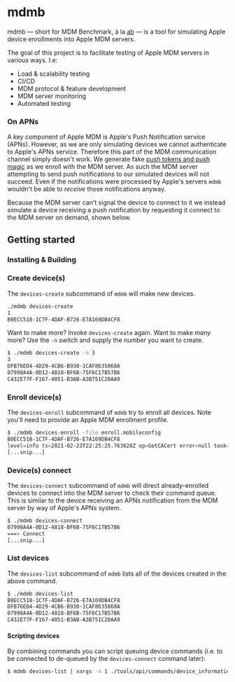 # mdmb

mdmb — short for MDM Benchmark, à la [ab](https://httpd.apache.org/docs/2.4/programs/ab.html) — is a tool for simulating Apple device enrollments into Apple MDM servers.

The goal of this project is to facilitate testing of Apple MDM servers in various ways. I.e:

  - Load & scalability testing
  - CI/CD
  - MDM protocol & feature development
  - MDM server monitoring
  - Automated testing

### On APNs

A key component of Apple MDM is Apple's Push Notification service (APNs). However, as we are only simulating devices we cannot authenticate to Apple's APNs service. Therefore this part of the MDM communication channel simply doesn't work. We generate fake [push tokens and push magic](https://developer.apple.com/documentation/devicemanagement/tokenupdaterequest?language=objc) as we enroll with the MDM server. As such the MDM server attempting to send push notifications to our simulated devices will not succeed. Even if the notifications were processed by Apple's servers `mdmb` wouldn't be able to *receive* those notifications anyway.

Because the MDM server can't signal the device to connect to it we instead simulate a device receiving a push notification by requesting it connect to the MDM server on demand, shown below.

## Getting started

### Installing & Building

### Create device(s)

The `devices-create` subcommand of `mdmb` will make new devices.

```bash
./mdmb devices-create
1
B0ECC518-1C7F-4DAF-B726-E7A169DB4CF8
```

Want to make more? Invoke `devices-create` again. Want to make *many* more? Use the `-n` switch and supply the number you want to create.

```bash
$ ./mdmb devices-create -n 3
3
DFB76ED4-4D29-4CB6-B930-1CAF8635868A
07998A4A-0D12-4818-BF6B-75F6C17B57B6
C432E77F-F167-4051-B3AB-A3B751C20AA9
```

### Enroll device(s)

The `devices-enroll` subcommand of `mdmb` try to enroll all devices. Note you'll need to provide an Apple MDM enrollment profile.

```bash
$ ./mdmb devices-enroll -file enroll.mobileconfig 
B0ECC518-1C7F-4DAF-B726-E7A169DB4CF8
level=info ts=2021-02-23T22:25:25.763628Z op=GetCACert error=null took=66.028014ms
[...snip...]
```

### Device(s) connect

The `devices-connect` subcommand of `mdmb` will direct already-enrolled devices to connect into the MDM server to check their command queue. This is similar to the device receiving an APNs notification from the MDM server by way of Apple's APNs system.

```bash
$ ./mdmb devices-connect
07998A4A-0D12-4818-BF6B-75F6C17B57B6
===> Connect
[...snip...]
```

### List devices

The `devices-list` subcommand of `mdmb` lists all of the devices created in the above command.

```bash
$ ./mdmb devices-list
B0ECC518-1C7F-4DAF-B726-E7A169DB4CF8
DFB76ED4-4D29-4CB6-B930-1CAF8635868A
07998A4A-0D12-4818-BF6B-75F6C17B57B6
C432E77F-F167-4051-B3AB-A3B751C20AA9
```

#### Scripting devices

By combining commands you can script queuing device commands (i.e. to be connected to de-queued by the `devices-connect` command later):

```bash
$ mdmb devices-list | xargs -n 1 ./tools/api/commands/device_information
```
